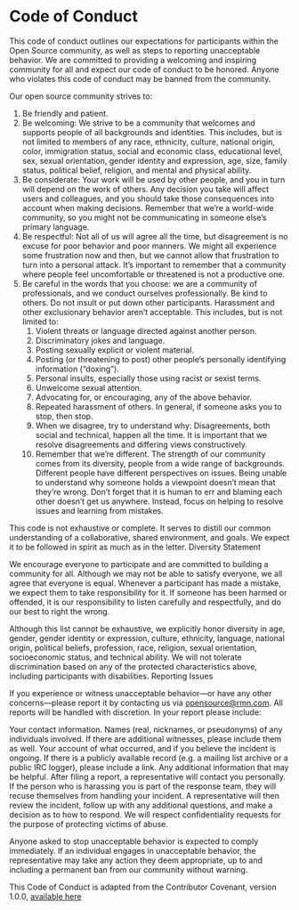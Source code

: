 # Code of Conduct
This code of conduct outlines our expectations for participants within the Open Source community, as well as steps to reporting unacceptable behavior. We are committed to providing a welcoming and inspiring community for all and expect our code of conduct to be honored. Anyone who violates this code of conduct may be banned from the community.

Our open source community strives to:

1. Be friendly and patient.
2. Be welcoming: We strive to be a community that welcomes and supports people of all backgrounds and identities. This includes, but is not limited to members of any race, ethnicity, culture, national origin, color, immigration status, social and economic class, educational level, sex, sexual orientation, gender identity and expression, age, size, family status, political belief, religion, and mental and physical ability.
3. Be considerate: Your work will be used by other people, and you in turn will depend on the work of others. Any decision you take will affect users and colleagues, and you should take those consequences into account when making decisions. Remember that we’re a world-wide community, so you might not be communicating in someone else’s primary language.
4. Be respectful: Not all of us will agree all the time, but disagreement is no excuse for poor behavior and poor manners. We might all experience some frustration now and then, but we cannot allow that frustration to turn into a personal attack. It’s important to remember that a community where people feel uncomfortable or threatened is not a productive one.
5. Be careful in the words that you choose: we are a community of professionals, and we conduct ourselves professionally. Be kind to others. Do not insult or put down other participants. Harassment and other exclusionary behavior aren’t acceptable. This includes, but is not limited to:
   1. Violent threats or language directed against another person.
   2. Discriminatory jokes and language.
   3. Posting sexually explicit or violent material.
   4. Posting (or threatening to post) other people’s personally identifying information (“doxing”).
   5. Personal insults, especially those using racist or sexist terms.
   6. Unwelcome sexual attention.
   7. Advocating for, or encouraging, any of the above behavior.
   8. Repeated harassment of others. In general, if someone asks you to stop, then stop.
   9. When we disagree, try to understand why: Disagreements, both social and technical, happen all the time. It is important that we resolve disagreements and differing views constructively.
   10. Remember that we’re different. The strength of our community comes from its diversity, people from a wide range of backgrounds. Different people have different perspectives on issues. Being unable to understand why someone holds a viewpoint doesn’t mean that they’re wrong. Don’t forget that it is human to err and blaming each other doesn’t get us anywhere. Instead, focus on helping to resolve issues and learning from mistakes.
  
This code is not exhaustive or complete. It serves to distill our common understanding of a collaborative, shared environment, and goals. We expect it to be followed in spirit as much as in the letter. Diversity Statement

We encourage everyone to participate and are committed to building a community for all. Although we may not be able to satisfy everyone, we all agree that everyone is equal. Whenever a participant has made a mistake, we expect them to take responsibility for it. If someone has been harmed or offended, it is our responsibility to listen carefully and respectfully, and do our best to right the wrong.

Although this list cannot be exhaustive, we explicitly honor diversity in age, gender, gender identity or expression, culture, ethnicity, language, national origin, political beliefs, profession, race, religion, sexual orientation, socioeconomic status, and technical ability. We will not tolerate discrimination based on any of the protected characteristics above, including participants with disabilities. Reporting Issues

If you experience or witness unacceptable behavior—or have any other concerns—please report it by contacting us via opensource@rmn.com. All reports will be handled with discretion. In your report please include:

Your contact information.
Names (real, nicknames, or pseudonyms) of any individuals involved. If there are additional witnesses, please include them as well. Your account of what occurred, and if you believe the incident is ongoing. If there is a publicly available record (e.g. a mailing list archive or a public IRC logger), please include a link.
Any additional information that may be helpful.
After filing a report, a representative will contact you personally. If the person who is harassing you is part of the response team, they will recuse themselves from handling your incident. A representative will then review the incident, follow up with any additional questions, and make a decision as to how to respond. We will respect confidentiality requests for the purpose of protecting victims of abuse.

Anyone asked to stop unacceptable behavior is expected to comply immediately. If an individual engages in unacceptable behavior, the representative may take any action they deem appropriate, up to and including a permanent ban from our community without warning.

This Code of Conduct is adapted from the Contributor Covenant, version 1.0.0, [available here](http://contributor-covenant.org/version/1/0/0/)
